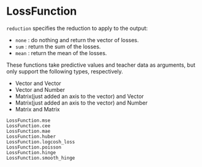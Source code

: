 # LossFunction

`reduction` specifies the reduction to apply to the output:
- `none` : do nothing and return the vector of losses.
- `sum` : return the sum of the losses.
- `mean` : return the mean of the losses.

These functions take predictive values and teacher data as arguments, but only support the following types, respectively.
- Vector and Vector
- Vector and Number
- Matrix(just added an axis to the vector) and Vector
- Matrix(just added an axis to the vector) and Number
- Matrix and Matrix

```@docs
LossFunction.mse
LossFunction.cee
LossFunction.mae
LossFunction.huber
LossFunction.logcosh_loss
LossFunction.poisson
LossFunction.hinge
LossFunction.smooth_hinge
```